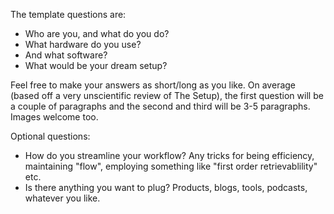 The template questions are:

- Who are you, and what do you do?
- What hardware do you use?
- And what software?
- What would be your dream setup?

Feel free to make your answers as short/long as you like. On average (based off a very unscientific review of The Setup), the first question will be a couple of paragraphs and the second and third will be 3-5 paragraphs. Images welcome too.

Optional questions:
- How do you streamline your workflow? Any tricks for being efficiency, maintaining "flow", employing something like "first order retrievablility" etc.
- Is there anything you want to plug? Products, blogs, tools, podcasts, whatever you like.

